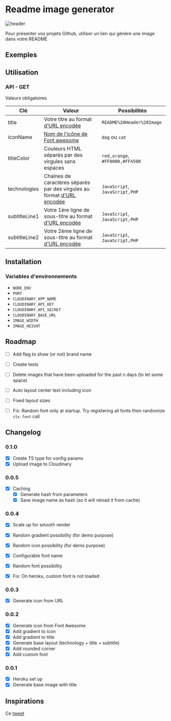 # Readme image generator

![header](https://codiscovery-readme-header.herokuapp.com/api/actions/generate-image?titleColor=fydji&iconName=images&title=README%20Header%20Image&subtitleLine1=Générer%20une%20image%20à%20partir%20d'une%20URL&subtitleLine2=URL%20que%20vous%20pouvez%20mettre%20à%20jour%20directement%20dans%20ce%20README&technologies=Fastify,Canvas&fontName=random)

Pour présenter vos projets Github, utiliser un lien qui génère une image dans votre README

## Exemples

## Utilisation

### API - GET

Valeurs obligatoires

| Clé           |  Valeur                                                                                                                                                           | Possibilités                    |
| ------------- | ----------------------------------------------------------------------------------------------------------------------------------------------------------------- | ------------------------------- |
| title         | Votre titre au format [d'URL encodée](https://developer.mozilla.org/fr/docs/Web/JavaScript/Reference/Global_Objects/encodeURI)                                    | `README%20Header%20Image`       |
| iconName      | [Nom de l'icône de Font awesome](https://fontawesome.com/search?m=free)                                                                                           | `dog` ou `cat`                  |
| titleColor    | Couleurs HTML séparés par des virgules sans espaces                                                                                                               | `red,orange`, `#FF0000,#FFA500` |
| technologies  | Chaînes de caractères séparés par des virgules au format [d'URL encodée](https://developer.mozilla.org/fr/docs/Web/JavaScript/Reference/Global_Objects/encodeURI) | `JavaScript`, `JavaScript,PHP`  |
| subtitleLine1 | Votre 1ère ligne de sous-titre au format [d'URL encodée](https://developer.mozilla.org/fr/docs/Web/JavaScript/Reference/Global_Objects/encodeURI)                 | `JavaScript`, `JavaScript,PHP`  |
| subtitleLine2 | Votre 2ème ligne de sous-titre au format [d'URL encodée](https://developer.mozilla.org/fr/docs/Web/JavaScript/Reference/Global_Objects/encodeURI)                 | `JavaScript`, `JavaScript,PHP`  |

## Installation

### Variables d'environnements

- `NODE_ENV`
- `PORT`
- `CLOUDINARY_APP_NAME`
- `CLOUDINARY_API_KEY`
- `CLOUDINARY_API_SECRET`
- `CLOUDINARY_BASE_URL`
- `IMAGE_WIDTH`
- `IMAGE_HEIGHT`

## Roadmap

- [ ] Add flag to show (or not) brand name

- [ ] Create tests
- [ ] Delete images that have been uploaded for the past n days (to let some space)
- [ ] Auto layout center text including icon
- [ ] Fixed layout sizes
- [ ] Fix: Random font only at startup. Try registering all fonts then randomize `ctx.font` call

## Changelog

### 0.1.0

- [x] Create TS type for config params
- [x] Upload image to Cloudinary

### 0.0.5

- [x] Caching
  - [x] Generate hash from parameters
  - [x] Save image name as hash (so it will reload it from cache)

### 0.0.4

- [x] Scale up for smooth render
- [x] Random gradient possibility (for demo purpose)
- [x] Random icon possibility (for demo purpose)
- [x] Configurable font name
- [x] Random font possibility

- [x] Fix: On heroku, custom font is not loaded

### 0.0.3

- [x] Generate icon from URL

### 0.0.2

- [x] Generate icon from Font Awesome
- [x] Add gradient to icon
- [x] Add gradient to title
- [x] Generate base layout (technology + title + subtitle)
- [x] Add rounded corner
- [x] Add custom font

### 0.0.1

- [x] Heroku set up
- [x] Generate base image with title

## Inspirations

Ce [tweet](https://twitter.com/ospfranco/status/1516658032784166912)
